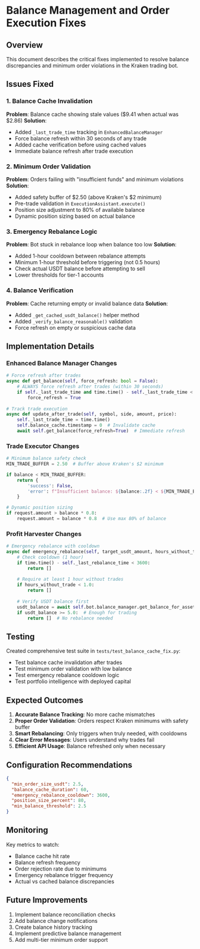 # Balance Management and Order Execution Fixes

## Overview
This document describes the critical fixes implemented to resolve balance discrepancies and minimum order violations in the Kraken trading bot.

## Issues Fixed

### 1. Balance Cache Invalidation
**Problem**: Balance cache showing stale values ($9.41 when actual was $2.86)
**Solution**: 
- Added `_last_trade_time` tracking in `EnhancedBalanceManager`
- Force balance refresh within 30 seconds of any trade
- Added cache verification before using cached values
- Immediate balance refresh after trade execution

### 2. Minimum Order Validation
**Problem**: Orders failing with "insufficient funds" and minimum violations
**Solution**:
- Added safety buffer of $2.50 (above Kraken's $2 minimum)
- Pre-trade validation in `ExecutionAssistant.execute()`
- Position size adjustment to 80% of available balance
- Dynamic position sizing based on actual balance

### 3. Emergency Rebalance Logic
**Problem**: Bot stuck in rebalance loop when balance too low
**Solution**:
- Added 1-hour cooldown between rebalance attempts
- Minimum 1-hour threshold before triggering (not 0.5 hours)
- Check actual USDT balance before attempting to sell
- Lower thresholds for tier-1 accounts

### 4. Balance Verification
**Problem**: Cache returning empty or invalid balance data
**Solution**:
- Added `_get_cached_usdt_balance()` helper method
- Added `_verify_balance_reasonable()` validation
- Force refresh on empty or suspicious cache data

## Implementation Details

### Enhanced Balance Manager Changes

```python
# Force refresh after trades
async def get_balance(self, force_refresh: bool = False):
    # ALWAYS force refresh after trades (within 30 seconds)
    if self._last_trade_time and time.time() - self._last_trade_time < 30:
        force_refresh = True
        
# Track trade execution
async def update_after_trade(self, symbol, side, amount, price):
    self._last_trade_time = time.time()
    self.balance_cache.timestamp = 0  # Invalidate cache
    await self.get_balance(force_refresh=True)  # Immediate refresh
```

### Trade Executor Changes

```python
# Minimum balance safety check
MIN_TRADE_BUFFER = 2.50  # Buffer above Kraken's $2 minimum

if balance < MIN_TRADE_BUFFER:
    return {
        'success': False,
        'error': f"Insufficient balance: ${balance:.2f} < ${MIN_TRADE_BUFFER}"
    }

# Dynamic position sizing
if request.amount > balance * 0.8:
    request.amount = balance * 0.8  # Use max 80% of balance
```

### Profit Harvester Changes

```python
# Emergency rebalance with cooldown
async def emergency_rebalance(self, target_usdt_amount, hours_without_trade):
    # Check cooldown (1 hour)
    if time.time() - self._last_rebalance_time < 3600:
        return []
    
    # Require at least 1 hour without trades
    if hours_without_trade < 1.0:
        return []
        
    # Verify USDT balance first
    usdt_balance = await self.bot.balance_manager.get_balance_for_asset('USDT', force_refresh=True)
    if usdt_balance >= 5.0:  # Enough for trading
        return []  # No rebalance needed
```

## Testing

Created comprehensive test suite in `tests/test_balance_cache_fix.py`:
- Test balance cache invalidation after trades
- Test minimum order validation with low balance  
- Test emergency rebalance cooldown logic
- Test portfolio intelligence with deployed capital

## Expected Outcomes

1. **Accurate Balance Tracking**: No more cache mismatches
2. **Proper Order Validation**: Orders respect Kraken minimums with safety buffer
3. **Smart Rebalancing**: Only triggers when truly needed, with cooldowns
4. **Clear Error Messages**: Users understand why trades fail
5. **Efficient API Usage**: Balance refreshed only when necessary

## Configuration Recommendations

```json
{
  "min_order_size_usdt": 2.5,
  "balance_cache_duration": 60,
  "emergency_rebalance_cooldown": 3600,
  "position_size_percent": 80,
  "min_balance_threshold": 2.5
}
```

## Monitoring

Key metrics to watch:
- Balance cache hit rate
- Balance refresh frequency
- Order rejection rate due to minimums
- Emergency rebalance trigger frequency
- Actual vs cached balance discrepancies

## Future Improvements

1. Implement balance reconciliation checks
2. Add balance change notifications
3. Create balance history tracking
4. Implement predictive balance management
5. Add multi-tier minimum order support